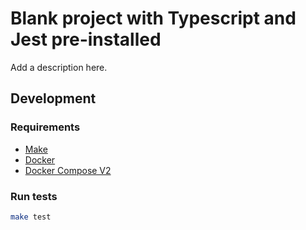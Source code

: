 # Blank project with Typescript and Jest pre-installed
Add a description here.

## Development

### Requirements

- [Make](https://www.gnu.org/software/make/)
- [Docker](https://www.docker.com/)
- [Docker Compose V2](https://docs.docker.com/compose/)

### Run tests

```bash
make test
```
